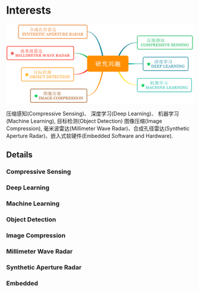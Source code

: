 # Interests


![](./figs/Interests.png)

压缩感知(Compressive Sensing)、 深度学习(Deep Learning)、 机器学习(Machine Learning), 目标检测(Object Detection) 图像压缩(Image Compression), 毫米波雷达(Millimeter Wave Radar)、合成孔径雷达(Synthetic Aperture Radar)、嵌入式软硬件(Embedded Software and Hardware).



## Details

### Compressive Sensing







### Deep Learning




### Machine Learning




### Object Detection



### Image Compression



### Millimeter Wave Radar


### Synthetic Aperture Radar




### Embedded


